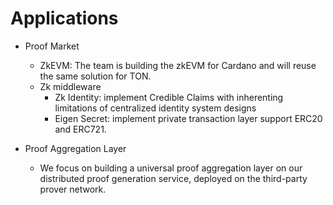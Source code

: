 # Applications

* Proof Market
    - ZkEVM: The team is building the zkEVM for Cardano and will reuse the same solution for TON.
    - Zk middleware
        - Zk Identity: implement Credible Claims with inherenting limitations of centralized identity system designs
        - Eigen Secret: implement private transaction layer support ERC20 and ERC721.

* Proof Aggregation Layer
    - We focus on building a universal proof aggregation layer on our distributed proof generation service, deployed on the third-party prover network.

